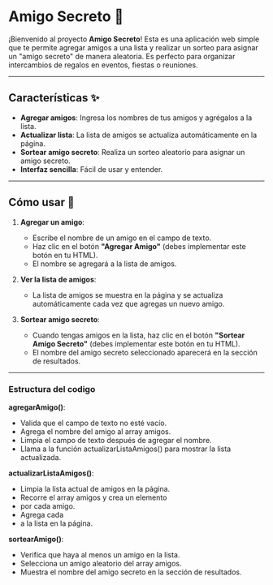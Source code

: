# Amigo Secreto 🎁

¡Bienvenido al proyecto **Amigo Secreto**! Esta es una aplicación web simple que te permite agregar amigos a una lista y realizar un sorteo para asignar un "amigo secreto" de manera aleatoria. Es perfecto para organizar intercambios de regalos en eventos, fiestas o reuniones.

---

## Características ✨

- **Agregar amigos**: Ingresa los nombres de tus amigos y agrégalos a la lista.
- **Actualizar lista**: La lista de amigos se actualiza automáticamente en la página.
- **Sortear amigo secreto**: Realiza un sorteo aleatorio para asignar un amigo secreto.
- **Interfaz sencilla**: Fácil de usar y entender.

---

## Cómo usar 🚀

1. **Agregar un amigo**:
   - Escribe el nombre de un amigo en el campo de texto.
   - Haz clic en el botón **"Agregar Amigo"** (debes implementar este botón en tu HTML).
   - El nombre se agregará a la lista de amigos.

2. **Ver la lista de amigos**:
   - La lista de amigos se muestra en la página y se actualiza automáticamente cada vez que agregas un nuevo amigo.

3. **Sortear amigo secreto**:
   - Cuando tengas amigos en la lista, haz clic en el botón **"Sortear Amigo Secreto"** (debes implementar este botón en tu HTML).
   - El nombre del amigo secreto seleccionado aparecerá en la sección de resultados.
---
###  Estructura del codigo 

**agregarAmigo()**:
  - Valida que el campo de texto no esté vacío.
  - Agrega el nombre del amigo al array amigos.
  - Limpia el campo de texto después de agregar el nombre.
  - Llama a la función actualizarListaAmigos() para mostrar la lista actualizada.

**actualizarListaAmigos()**:
  - Limpia la lista actual de amigos en la página.
  - Recorre el array amigos y crea un elemento <li> por cada amigo.
  - Agrega cada <li> a la lista en la página.

**sortearAmigo()**:
  - Verifica que haya al menos un amigo en la lista.
  - Selecciona un amigo aleatorio del array amigos.
  - Muestra el nombre del amigo secreto en la sección de resultados.
